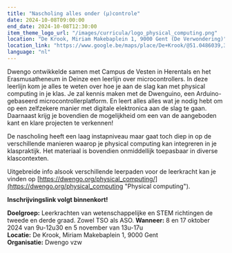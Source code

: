 ```yaml
---
title: "Nascholing alles onder (µ)controle"
date: 2024-10-08T09:00:00
end_date: 2024-10-08T12:30:00
item_theme_logo_url: "/images/curricula/logo_physical_computing.png"
location: "De Krook, Miriam Makebaplein 1, 9000 Gent (De Verwondering)"
location_link: "https://www.google.be/maps/place/De+Krook/@51.0486039,3.7264986,17z/data=!3m1!4b1!4m6!3m5!1s0x47c3714effffffff:0x9b1a2c7f1cb8c825!8m2!3d51.0486039!4d3.7286873!16s%2Fg%2F1hc0gcm5l"
language: "nl"
---
```


Dwengo ontwikkelde samen met Campus de Vesten in Herentals en het Erasmusatheneum in Deinze een leerlijn over microcontrollers. In deze leerlijn kom je alles te weten over hoe je aan de slag kan met physical computing in je klas. Je zal kennis maken met de Dwenguino, een Arduino-gebaseerd microcontrollerplatform. En leert alles alles wat je nodig hebt om op een zelfzekere manier met digitale elektronica aan de slag te gaan. Daarnaast krijg je bovendien de mogelijkheid om een van de aangeboden kant en klare projecten te verkennen! 


De nascholing heeft een laag instapniveau maar gaat toch diep in op de verschillende manieren waarop je physical computing kan integreren in je klaspraktijk. Het materiaal is bovendien onmiddellijk toepasbaar in diverse klascontexten. 

Uitgebreide info alsook verschillende leerpaden voor de leerkracht kan je vinden op [https://dwengo.org/physical_computing/](https://dwengo.org/physical_computing "Physical computing").

**Inschrijvingslink volgt binnenkort!**

**Doelgroep:** Leerkrachten van wetenschappelijke en STEM richtingen de tweede en derde graad. Zowel TSO als ASO.
**Wanneer:** 8 en 17 oktober 2024 van 9u-12u30 en 5 november van 13u-17u<br>
**Locatie:** De Krook, Miriam Makebaplein 1, 9000 Gent<br>
**Organisatie:** Dwengo vzw
